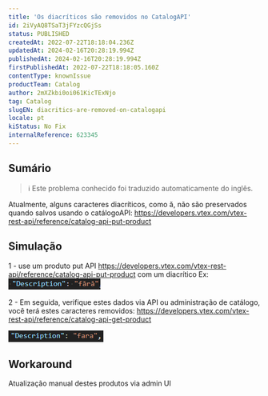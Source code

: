 ```yaml
---
title: 'Os diacríticos são removidos no CatalogAPI'
id: 2iVyAQ8TSaT3jFYzcQGjSs
status: PUBLISHED
createdAt: 2022-07-22T18:18:04.236Z
updatedAt: 2024-02-16T20:28:19.994Z
publishedAt: 2024-02-16T20:28:19.994Z
firstPublishedAt: 2022-07-22T18:18:05.160Z
contentType: knownIssue
productTeam: Catalog
author: 2mXZkbi0oi061KicTExNjo
tag: Catalog
slugEN: diacritics-are-removed-on-catalogapi
locale: pt
kiStatus: No Fix
internalReference: 623345
---
```


## Sumário

>ℹ️ Este problema conhecido foi traduzido automaticamente do inglês.



Atualmente, alguns caracteres diacríticos, como ă, não são preservados quando salvos usando o catálogoAPI: https://developers.vtex.com/vtex-rest-api/reference/catalog-api-put-product





## Simulação


1 - use um produto put API https://developers.vtex.com/vtex-rest-api/reference/catalog-api-put-product com um diacrítico
Ex:
 ![](https://raw.githubusercontent.com/vtexdocs/help-center-content/refs/heads/main/docs/pt/known-issues/Catalog/os-diacriticos-sao-removidos-no-catalogapi_1.png)

2 - Em seguida, verifique estes dados via API ou administração de catálogo, você terá estes caracteres removidos: https://developers.vtex.com/vtex-rest-api/reference/catalog-api-get-product

 ![](https://raw.githubusercontent.com/vtexdocs/help-center-content/refs/heads/main/docs/pt/known-issues/Catalog/os-diacriticos-sao-removidos-no-catalogapi_2.png)





## Workaround


Atualização manual destes produtos via admin UI

